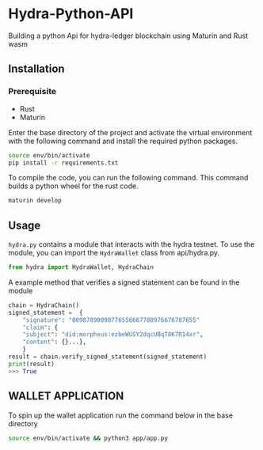 


# Hydra-Python-API

Building a python Api for hydra-ledger blockchain using Maturin and Rust wasm


## Installation
### Prerequisite

* Rust
* Maturin

Enter the base directory of the project and activate the virtual environment with the following command and install the required python packages.

```bash
source env/bin/activate
pip install -r requirements.txt
```

To compile the code, you can run the following command. This command builds a python wheel for the rust code.
```bash
maturin develop
```

## Usage

`hydra.py` contains a module that interacts with the hydra testnet. To use the module, you can import the `HydraWallet` class from api/hydra.py.

```python
from hydra import HydraWallet, HydraChain
```
A example method that verifies a signed statement can be found in the module

```python
chain = HydraChain()
signed_statement =  {
    "signature": "00987890098776556667788976676787655"
    "claim": {
    "subject": "did:morpheus:ezbeWGSY2dqcUBqT8K7R14xr",
    "content": {}...},    
    }
result = chain.verify_signed_statement(signed_statement)
print(result)
>>> True
```

## WALLET APPLICATION

To spin up the wallet application run the command below in the base directory

```bash
source env/bin/activate && python3 app/app.py
```
